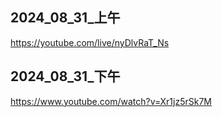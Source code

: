 ## 2024_08_31_上午
https://youtube.com/live/nyDlvRaT_Ns

## 2024_08_31_下午
https://www.youtube.com/watch?v=Xr1jz5rSk7M
